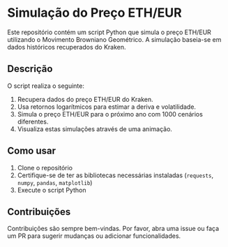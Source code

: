 # Simulação do Preço ETH/EUR

Este repositório contém um script Python que simula o preço ETH/EUR utilizando o Movimento Browniano Geométrico. A simulação baseia-se em dados históricos recuperados do Kraken.

## Descrição

O script realiza o seguinte:

1. Recupera dados do preço ETH/EUR do Kraken.
2. Usa retornos logarítmicos para estimar a deriva e volatilidade.
3. Simula o preço ETH/EUR para o próximo ano com 1000 cenários diferentes.
4. Visualiza estas simulações através de uma animação.

## Como usar

1. Clone o repositório
2. Certifique-se de ter as bibliotecas necessárias instaladas (`requests`, `numpy`, `pandas`, `matplotlib`)
3. Execute o script Python

## Contribuições

Contribuições são sempre bem-vindas. Por favor, abra uma issue ou faça um PR para sugerir mudanças ou adicionar funcionalidades.

